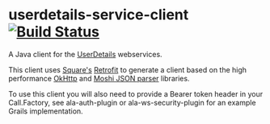 # userdetails-service-client [![Build Status](https://travis-ci.org/AtlasOfLivingAustralia/userdetails-service-client.svg?branch=master)](https://travis-ci.org/AtlasOfLivingAustralia/userdetails-service-client)

A Java client for the [UserDetails](https://github.com/AtlasOfLivingAustralia/userdetails) webservices.

This client uses [Square's](https://square.github.io/) [Retrofit](http://square.github.io/retrofit/) to generate a client based on the high performance [OkHttp](http://square.github.io/okhttp/) and [Moshi JSON parser](https://github.com/square/moshi) libraries.

To use this client you will also need to provide a Bearer token header in your Call.Factory, see ala-auth-plugin or ala-ws-security-plugin for an example Grails implementation.
